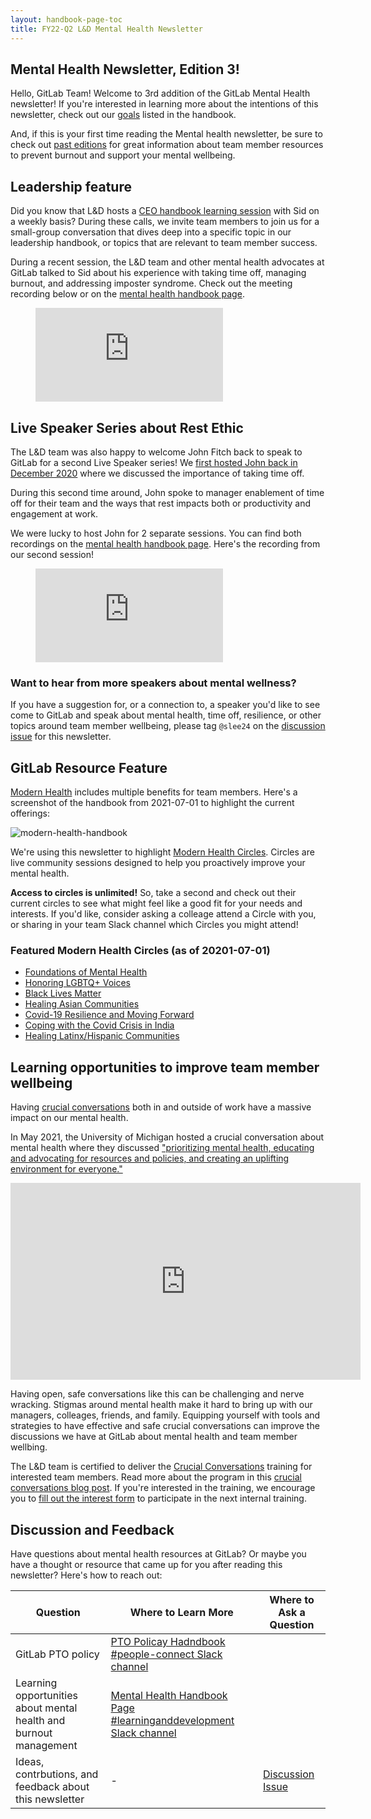 ```yaml
---
layout: handbook-page-toc
title: FY22-Q2 L&D Mental Health Newsletter
---
```


## Mental Health Newsletter, Edition 3! 

Hello, GitLab Team! Welcome to 3rd addition of the GitLab Mental Health newsletter! If you're interested in learning more about the intentions of this newsletter, check out our [goals](/handbook/people-group/learning-and-development/newsletter/mental-health-newsletter/#long-term-goals) listed in the handbook.

And, if this is your first time reading the Mental health newsletter, be sure to check out [past editions](/handbook/people-group/learning-and-development/newsletter/mental-health-newsletter/#past-newsletters) for great information about team member resources to prevent burnout and support your mental wellbeing.


## Leadership feature 

Did you know that L&D hosts a [CEO handbook learning session](/handbook/people-group/learning-and-development/learning-initiatives/#ceo-handbook-learning-sessions) with Sid on a weekly basis? During these calls, we invite team members to join us for a small-group conversation that dives deep into a specific topic in our leadership handbook, or topics that are relevant to team member success. 

During a recent session, the L&D team and other mental health advocates at GitLab talked to Sid about his experience with taking time off, managing burnout, and addressing imposter syndrome. Check out the meeting recording below or on the [mental health handbook page](/company/culture/all-remote/mental-health/#introduction).

<!-- blank line -->
<figure class="video_container">
  <iframe src="https://www.youtube.com/embed/od_KdZqc69k" frameborder="0" allowfullscreen="true"> </iframe>
</figure>
<!-- blank line -->


## Live Speaker Series about Rest Ethic

The L&D team was also happy to welcome John Fitch back to speak to GitLab for a second Live Speaker series! We [first hosted John back in December 2020](/company/culture/all-remote/mental-health/#rest-and-time-off-are-productive) where we discussed the importance of taking time off. 

During this second time around, John spoke to manager enablement of time off for their team and the ways that rest impacts both or productivity and engagement at work.

We were lucky to host John for 2 separate sessions. You can find both recordings on the [mental health handbook page](/company/culture/all-remote/mental-health/#your-rest-ethic-is-as-important-as-your-work-ethic). Here's the recording from our second session!

<!-- blank line -->
<figure class="video_container">
  <iframe src="https://www.youtube.com/embed/acVRU5UjJEo?start=04" frameborder="0" allowfullscreen="true"> </iframe>
</figure>
<!-- blank line -->

### Want to hear from more speakers about mental wellness?

If you have a suggestion for, or a connection to, a speaker you'd like to see come to GitLab and speak about mental health, time off, resilience, or other topics around team member wellbeing, please tag `@slee24` on the [discussion issue](https://gitlab.com/gitlab-com/people-group/learning-development/general/-/issues/275) for this newsletter.

## GitLab Resource Feature

[Modern Health](https://about.gitlab.com/handbook/total-rewards/benefits/modern-health/#what-does-modern-health-offer) includes multiple benefits for team members. Here's a screenshot of the handbook from 2021-07-01 to highlight the current offerings:

![modern-health-handbook](/handbook/people-group/learning-and-development/newsletter/mental-health-newsletter/FY22-Q2/modern-health.png)

We're using this newsletter to highlight [Modern Health Circles](https://circles.modernhealth.com/). Circles are live community sessions designed to help you proactively improve your mental health. 

**Access to circles is unlimited!** So, take a second and check out their current circles to see what might feel like a good fit for your needs and interests. If you'd like, consider asking a colleage attend a Circle with you, or sharing in your team Slack channel which Circles you might attend!

### Featured Modern Health Circles (as of 20201-07-01)

- [Foundations of Mental Health](https://circles.modernhealth.com/series/foundations)
- [Honoring LGBTQ+ Voices](https://circles.modernhealth.com/series/honoring-lgbtq-voices)
- [Black Lives Matter](https://circles.modernhealth.com/series/black-lives-matter)
- [Healing Asian Communities](https://circles.modernhealth.com/series/healing-asian-communities)
- [Covid-19 Resilience and Moving Forward](https://circles.modernhealth.com/series/covid-19-resilience-moving-forward)
- [Coping with the Covid Crisis in India](https://circles.modernhealth.com/series/coping-with-covid-india)
- [Healing Latinx/Hispanic Communities](https://circles.modernhealth.com/series/healing-hispanic-communities)


## Learning opportunities to improve team member wellbeing

Having [crucial conversations](/handbook/leadership/crucial-conversations/) both in and outside of work have a massive impact on our mental health. 

In May 2021, the University of Michigan hosted a crucial conversation about mental health where they discussed ["prioritizing mental health, educating and advocating for resources and policies, and creating an uplifting environment for everyone."](https://publicengagement.umich.edu/crucial-conversations-mental-health-awareness/) 

<iframe width="560" height="315" src="https://www.youtube.com/embed/L8SOfJZ6tjY" title="YouTube video player" frameborder="0" allow="accelerometer; autoplay; clipboard-write; encrypted-media; gyroscope; picture-in-picture" allowfullscreen></iframe>

Having open, safe conversations like this can be challenging and nerve wracking. Stigmas around mental health make it hard to bring up with our managers, colleages, friends, and family. Equipping yourself with tools and strategies to have effective and safe crucial conversations can improve the discussions we have at GitLab about mental health and team member wellbing.

The L&D team is certified to deliver the [Crucial Conversations](https://www.vitalsmarts.com/crucial-conversations-training/) training for interested team members. Read more about the program in this [crucial conversations blog post](https://about.gitlab.com/blog/2021/02/18/crucial-conversations/). If you're interested in the training, we encourage you to [fill out the interest form](/handbook/total-rewards/benefits/general-and-entity-benefits/growth-and-development/#crucial-conversations-training) to participate in the next internal training.


## Discussion and Feedback

Have questions about mental health resources at GitLab? Or maybe you have a thought or resource that came up for you after reading this newsletter? Here's how to reach out:

| Question | Where to Learn More | Where to Ask a Question|
| ----- | ----- | ----- |
| GitLab PTO policy | [PTO Policay Hadndbook](/handbook/paid-time-off/) [#people-connect Slack channel](https://app.slack.com/client/T02592416/C02360SQQFR/thread/C5P8T9VQX-1587584276.009700) |
| Learning opportunities about mental health and burnout management | [Mental Health Handbook Page](/company/culture/all-remote/mental-health/#introduction) [#learninganddevelopment Slack channel](https://app.slack.com/client/T02592416/CMRAWQ97W/thread/CETG54GQ0-1609232817.392300) |
| Ideas, contrbutions, and feedback about this newsletter | - | [Discussion Issue](https://gitlab.com/gitlab-com/people-group/learning-development/general/-/issues/275) |

